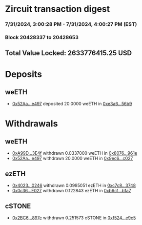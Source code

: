# Zircuit transaction digest
### 7/31/2024, 3:00:28 PM - 7/31/2024, 4:00:27 PM (EST)
### Block 20428337 to 20428653

## Total Value Locked: 2633776415.25 USD

# Deposits
## weETH
- [0x52Aa...e497](https://etherscan.io/address/0x52Aa899454998Be5b000Ad077a46Bbe360F4e497) deposited 20.0000 weETH in [0xe3a6...56b9](https://etherscan.io/tx/0x52Aa899454998Be5b000Ad077a46Bbe360F4e497)
# Withdrawals
## weETH
- [0xA99D...3E4f](https://etherscan.io/address/0xA99DEF69cB89c5eEe2E1D3B422660F97182d3E4f) withdrawn 0.0337000 weETH in [0x8076...961e](https://etherscan.io/tx/0xA99DEF69cB89c5eEe2E1D3B422660F97182d3E4f)
- [0x52Aa...e497](https://etherscan.io/address/0x52Aa899454998Be5b000Ad077a46Bbe360F4e497) withdrawn 20.0000 weETH in [0x9ec6...c027](https://etherscan.io/tx/0x52Aa899454998Be5b000Ad077a46Bbe360F4e497)
## ezETH
- [0x4023...0246](https://etherscan.io/address/0x40233cd0f994e3f81324124b58Fb9feE14Bb0246) withdrawn 0.0995051 ezETH in [0xc7c8...3748](https://etherscan.io/tx/0x40233cd0f994e3f81324124b58Fb9feE14Bb0246)
- [0x0c36...E027](https://etherscan.io/address/0x0c36B6404F841d7FF50Aa87475fE4B9C0023E027) withdrawn 0.122843 ezETH in [0xb6c1...b1a7](https://etherscan.io/tx/0x0c36B6404F841d7FF50Aa87475fE4B9C0023E027)
## cSTONE
- [0x2BC6...897c](https://etherscan.io/address/0x2BC6d637FcD22F8Ca8a4c9E376b1d801C0CF897c) withdrawn 0.251573 cSTONE in [0xf524...e9c5](https://etherscan.io/tx/0x2BC6d637FcD22F8Ca8a4c9E376b1d801C0CF897c)
